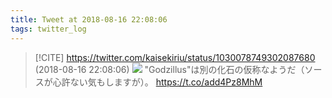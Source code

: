 ```yaml
---
title: Tweet at 2018-08-16 22:08:06
tags: twitter_log
---
```


> [!CITE] https://twitter.com/kaisekiriu/status/1030078749302087680 (2018-08-16 22:08:06)
> ![](https://twitter.com/kaisekiriu/status/1030078749302087680)
> "Godzillus"は別の化石の仮称なようだ（ソースが心許ない気もしますが）。
> https://t.co/add4Pz8MhM
